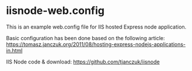 # iisnode-web.config

This is an example web.config file for IIS hosted Express node application.

Basic configuration has been done based on the following article:
https://tomasz.janczuk.org/2011/08/hosting-express-nodejs-applications-in.html


IIS Node code & download: 
https://github.com/tjanczuk/iisnode
